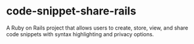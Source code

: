 # code-snippet-share-rails
A Ruby on Rails project that allows users to create, store, view, and share code snippets with syntax highlighting and privacy options.
